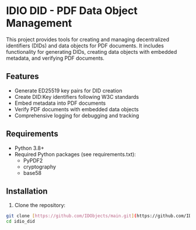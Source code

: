 # IDIO DID - PDF Data Object Management

This project provides tools for creating and managing decentralized identifiers (DIDs) and data objects for PDF documents. It includes functionality for generating DIDs, creating data objects with embedded metadata, and verifying PDF documents.

## Features

- Generate ED25519 key pairs for DID creation
- Create DID:Key identifiers following W3C standards
- Embed metadata into PDF documents
- Verify PDF documents with embedded data objects
- Comprehensive logging for debugging and tracking

## Requirements

- Python 3.8+
- Required Python packages (see requirements.txt):
  - PyPDF2
  - cryptography
  - base58

## Installation

1. Clone the repository:
```bash
git clone [https://github.com/IDObjects/main.git](https://github.com/IDObjects/main.git)
cd idio_did